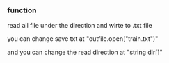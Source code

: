 ### function

read all file under the direction and wirte to .txt file

you can change save txt at "outfile.open("train.txt")"

and you can change the read direction at "string dir[]"
